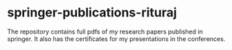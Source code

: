 # springer-publications-rituraj
The repository contains full pdfs of my research papers published in springer. It also has the certificates for my presentations in the conferences.
